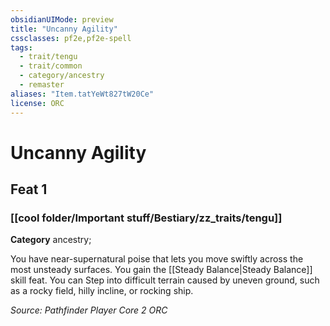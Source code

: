 ```yaml
---
obsidianUIMode: preview
title: "Uncanny Agility"
cssclasses: pf2e,pf2e-spell
tags:
  - trait/tengu
  - trait/common
  - category/ancestry
  - remaster
aliases: "Item.tatYeWt827tW20Ce"
license: ORC
---
```

# Uncanny Agility
## Feat 1
### [[cool folder/Important stuff/Bestiary/zz_traits/tengu]]

**Category** ancestry; 




You have near-supernatural poise that lets you move swiftly across the most unsteady surfaces. You gain the [[Steady Balance|Steady Balance]] skill feat. You can Step into difficult terrain caused by uneven ground, such as a rocky field, hilly incline, or rocking ship.

*Source: Pathfinder Player Core 2*
*ORC*